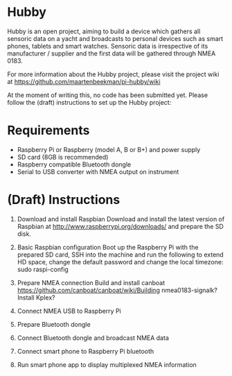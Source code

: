 Hubby
======

Hubby is an open project, aiming to build a device which gathers all sensoric data on a yacht and broadcasts to personal devices such as smart phones, tablets and smart watches. Sensoric data is irrespective of its manufacturer / supplier and the first data will be gathered through NMEA 0183.

For more information about the Hubby project, please visit the project wiki at https://github.com/maartenbeekman/pi-hubby/wiki

At the moment of writing this, no code has been submitted yet. Please follow the (draft) instructions to set up the Hubby project:

Requirements
============
- Raspberry Pi or Raspberry (model A, B or B+) and power supply
- SD card (8GB is recommended)
- Raspberry compatible Bluetooth dongle
- Serial to USB converter with NMEA output on instrument

(Draft) Instructions
====================
1. Download and install Raspbian
Download and install the latest version of Raspbian at http://www.raspberrypi.org/downloads/ and prepare the SD disk.

2. Basic Raspbian configuration
Boot up the Raspberry Pi with the prepared SD card, SSH into the machine and run the following to extend HD space, change the default password and change the local timezone: sudo raspi-config

3. Prepare NMEA connection
Build and install canboat https://github.com/canboat/canboat/wiki/Building
nmea0183-signalk?
Install Kplex?

4. Connect NMEA USB to Raspberry Pi

5. Prepare Bluetooth dongle

6. Connect Bluetooth dongle and broadcast NMEA data

7. Connect smart phone to Raspberry Pi bluetooth

8. Run smart phone app to display multiplexed NMEA information
